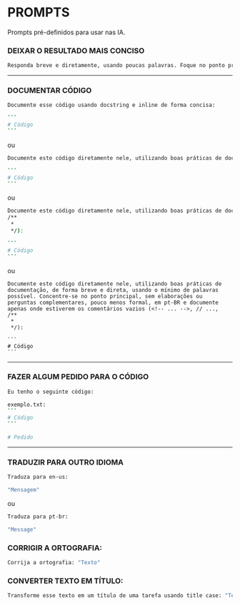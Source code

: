 # PROMPTS

Prompts pré-definidos para usar nas IA.

### DEIXAR O RESULTADO MAIS CONCISO

```bash
Responda breve e diretamente, usando poucas palavras. Foque no ponto principal sem elaboração ou perguntas adicionais.
```

---

### DOCUMENTAR CÓDIGO

``````bash
Documente esse código usando docstring e inline de forma concisa:

```
# Código
```
``````

ou

``````bash
Documente este código diretamente nele, utilizando boas práticas de documentação, de forma concisa e em pt-BR:

```
# Código
```
``````

ou

``````bash
Documente este código diretamente nele, utilizando boas práticas de documentação, de forma concisa, pouco menos formal, em pt-BR e documente apenas onde estiverem os comentários vazios (<!-- ... -->, // ...,
/**
 * 
 */):

```
# Código
```
``````

ou

``````
Documente este código diretamente nele, utilizando boas práticas de documentação, de forma breve e direta, usando o mínimo de palavras possível. Concentre-se no ponto principal, sem elaborações ou perguntas complementares, pouco menos formal, em pt-BR e documente apenas onde estiverem os comentários vazios (<!-- ... -->, // ...,
/**
 * 
 */):

```
# Código
```
``````

---

### FAZER ALGUM PEDIDO PARA O CÓDIGO

``````bash
Eu tenho o seguinte código:

exemplo.txt:
```
# Código
```

# Pedido
``````

---

### TRADUZIR PARA OUTRO IDIOMA

```bash
Traduza para en-us:

"Mensagem"
```

ou

```bash
Traduza para pt-br:

"Message"
```

### CORRIGIR A ORTOGRAFIA:

```bash
Corrija a ortografia: "Texto"
```

### CONVERTER TEXTO EM TÍTULO:
```bash
Transforme esse texto em um título de uma tarefa usando title case: "Texto"
```
